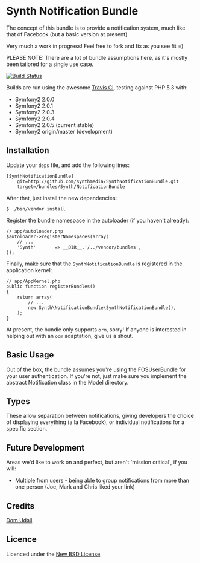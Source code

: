 # Synth Notification Bundle

The concept of this bundle is to provide a notification system, much like that of Facebook (but a basic version at
present).

Very much a work in progress! Feel free to fork and fix as you see fit =)

PLEASE NOTE: There are a lot of bundle assumptions here, as it's mostly been tailored for a single use case.

[![Build Status](https://secure.travis-ci.org/synthmedia/SynthNotificationBundle.png)](http://travis-ci.org/synthmedia/SynthNotificationBundle)

Builds are run using the awesome [Travis CI](http://travis-ci.org/), testing against PHP 5.3 with:

* Symfony2 2.0.0
* Symfony2 2.0.1
* Symfony2 2.0.3
* Symfony2 2.0.4
* Symfony2 2.0.5 (current stable)
* Symfony2 origin/master (development)

## Installation

Update your `deps` file, and add the following lines:

    [SynthNotificationBundle]
        git=http://github.com/synthmedia/SynthNotificationBundle.git
        target=/bundles/Synth/NotificationBundle

After that, just install the new dependencies:

    $ ./bin/vendor install

Register the bundle namespace in the autoloader (if you haven't already):

    // app/autoloader.php
    $autoloader->registerNamespaces(array(
        // ...
        'Synth'       => __DIR__.'/../vendor/bundles',
    ));

Finally, make sure that the `SynthNotificationBundle` is registered in the application kernel:

    // app/AppKernel.php
    public function registerBundles()
    {
        return array(
            // ...
            new Synth\NotificationBundle\SynthNotificationBundle(),
        );
    }

At present, the bundle only supports `orm`, sorry! If anyone is interested in helping out with an `odm` adaptation, give
us a shout.

## Basic Usage

Out of the box, the bundle assumes you're using the FOSUserBundle for your user authentication. If you're not, just make
sure you implement the abstract Notification class in the Model directory.

## Types

These allow separation between notifications, giving developers the choice of displaying everything (a la Facebook), or
individual notifications for a specific section.

## Future Development

Areas we'd like to work on and perfect, but aren't 'mission critical', if you will:

* Multiple from users - being able to group notifications from more than one person (Joe, Mark and Chris liked your
link)

## Credits

[Dom Udall](https://github.com/dmno/)

## Licence
Licenced under the [New BSD License](http://opensource.org/licenses/bsd-license.php)
